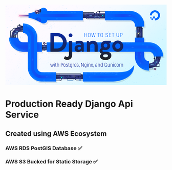 ![alt text](./readmeImg.png)

# Production Ready Django Api Service

## Created using AWS Ecosystem

### AWS RDS PostGIS Database ✅

### AWS S3 Bucked for Static Storage ✅
